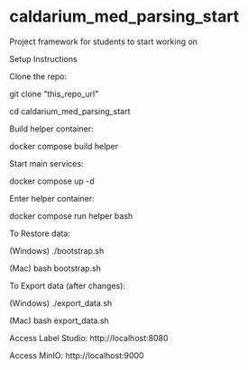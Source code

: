 # caldarium_med_parsing_start
Project framework for students to start working on

Setup Instructions

Clone the repo:

git clone "this_repo_url"

cd caldarium_med_parsing_start


Build helper container:

docker compose build helper


Start main services:

docker compose up -d


Enter helper container:

docker compose run helper bash


To Restore data:

(Windows)
./bootstrap.sh

(Mac)
bash bootstrap.sh

To Export data (after changes):

(Windows)
./export_data.sh

(Mac)
bash export_data.sh

Access Label Studio: http://localhost:8080

Access MinIO: http://localhost:9000
